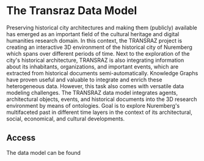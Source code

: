 # The Transraz Data Model

Preserving historical city architectures and making them (publicly) available has emerged as an important field of the cultural heritage and digital humanities research domain. In this context, the TRANSRAZ project is creating an interactive 3D environment of the historical city of Nuremberg which spans over different periods of time. Next to the exploration of the city's historical architecture, TRANSRAZ is also integrating information about its inhabitants, organizations, and important events, which are extracted from historical documents semi-automatically. Knowledge Graphs have proven useful and valuable to integrate and enrich these heterogeneous data. However, this task also comes with versatile data modeling challenges. The TRANSRAZ data model integrates agents, architectural objects, events, and historical documents into the 3D research environment by means of ontologies. Goal is to explore Nuremberg's multifaceted past in different time layers in the context of its architectural, social, economical, and cultural developments.

## Access

The data model can be found 
